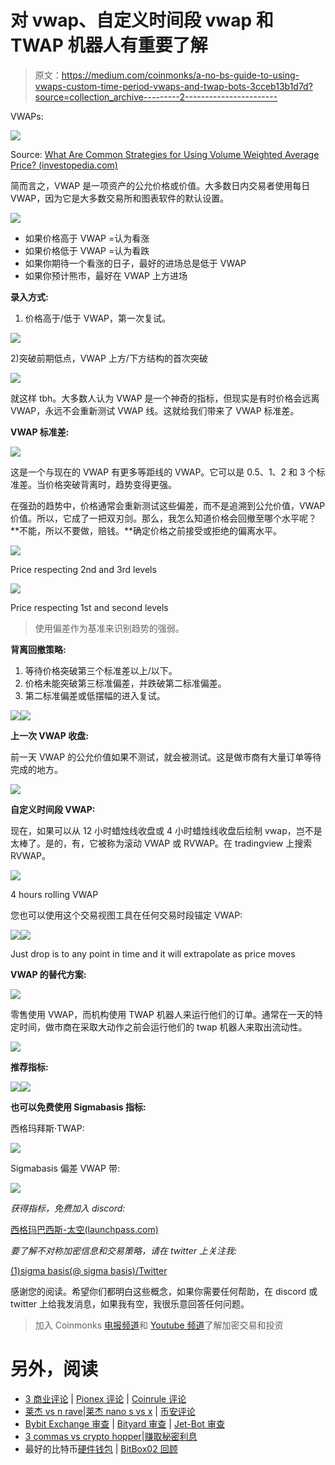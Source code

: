 # 对 vwap、自定义时间段 vwap 和 TWAP 机器人有重要了解

> 原文：<https://medium.com/coinmonks/a-no-bs-guide-to-using-vwaps-custom-time-period-vwaps-and-twap-bots-3cceb13b1d7d?source=collection_archive---------2----------------------->

VWAPs:

![](img/89a9542c39adad525f6b80d076a514af.png)

Source: [What Are Common Strategies for Using Volume Weighted Average Price? (investopedia.com)](https://www.investopedia.com/ask/answers/031115/what-common-strategy-traders-implement-when-using-volume-weighted-average-price-vwap.asp)

简而言之，VWAP 是一项资产的公允价格或价值。大多数日内交易者使用每日 VWAP，因为它是大多数交易所和图表软件的默认设置。

![](img/0f42b0f57a37b93b66004e7aab3ee6a4.png)

*   如果价格高于 VWAP =认为看涨
*   如果价格低于 VWAP =认为看跌
*   如果你期待一个看涨的日子，最好的进场总是低于 VWAP
*   如果你预计熊市，最好在 VWAP 上方进场

**录入方式:**

1.  价格高于/低于 VWAP，第一次复试。

![](img/f7a1e496daafd07f2b72808bbdb8b0c9.png)

2)突破前期低点，VWAP 上方/下方结构的首次突破

![](img/0bc6d5565881c2d2429e4939db6615c2.png)

就这样 tbh。大多数人认为 VWAP 是一个神奇的指标，但现实是有时价格会远离 VWAP，永远不会重新测试 VWAP 线。这就给我们带来了 VWAP 标准差。

**VWAP 标准差:**

![](img/041fd32a2837adbe4b57dda516ba6310.png)

这是一个与现在的 VWAP 有更多等距线的 VWAP。它可以是 0.5、1、2 和 3 个标准差。当价格突破背离时，趋势变得更强。

在强劲的趋势中，价格通常会重新测试这些偏差，而不是追溯到公允价值，VWAP 价值。所以，它成了一把双刃剑。那么，我怎么知道价格会回撤至哪个水平呢？**不能，所以不要做，赔钱。**确定价格之前接受或拒绝的偏离水平。

![](img/25d5e76c00396ecb4b09797c39dfa90d.png)

Price respecting 2nd and 3rd levels

![](img/47c58a13847fd32c9a39b332c18cf40f.png)

Price respecting 1st and second levels

> 使用偏差作为基准来识别趋势的强弱。

**背离回撤策略:**

1.  等待价格突破第三个标准差以上/以下。
2.  价格未能突破第三标准偏差，并跌破第二标准偏差。
3.  第二标准偏差或低摆幅的进入复试。

![](img/8a5059a5eda9bb76476919fec34c8ec4.png)![](img/92e26d05aadc782d3f795caa125444c2.png)

**上一次 VWAP 收盘:**

前一天 VWAP 的公允价值如果不测试，就会被测试。这是做市商有大量订单等待完成的地方。

![](img/57a9e234955119eb63aadd9692435eb9.png)

**自定义时间段 VWAP:**

现在，如果可以从 12 小时蜡烛线收盘或 4 小时蜡烛线收盘后绘制 vwap，岂不是太棒了。是的，有，它被称为滚动 VWAP 或 RVWAP。在 tradingview 上搜索 RVWAP。

![](img/6aab5a51280c46f1f18b5d1b38560b97.png)

4 hours rolling VWAP

您也可以使用这个交易视图工具在任何交易时段锚定 VWAP:

![](img/5cddaf99e6c9d01b54cafe0a77c619b0.png)![](img/a5488baf7b144d3bf057867e88d71a7f.png)

Just drop is to any point in time and it will extrapolate as price moves

**VWAP 的替代方案:**

![](img/d9228358a1690b72bd0da6043b8ea257.png)

零售使用 VWAP，而机构使用 TWAP 机器人来运行他们的订单。通常在一天的特定时间，做市商在采取大动作之前会运行他们的 twap 机器人来取出流动性。

![](img/fbcc36ad6e03ca0df4d44c8092131825.png)

**推荐指标:**

![](img/aad65538af27cb76114a352517a0c790.png)![](img/99ae468831286fe86370ce460378fbb9.png)

**也可以免费使用 Sigmabasis 指标:**

西格玛拜斯·TWAP:

![](img/ecc6927bfd26a3b3c81d6f4ffa76908a.png)

Sigmabasis 偏差 VWAP 带:

![](img/2e01d8f83cc558b4319bd56b70f3b5f6.png)

*获得指标，免费加入 discord:*

[西格玛巴西斯-太空(launchpass.com)](https://launchpass.com/sigmabasis-space)

*要了解不对称加密信息和交易策略，请在 twitter 上关注我:*

[(1)sigma basis(@ sigma basis)/Twitter](https://twitter.com/sigmabasis)

感谢您的阅读。希望你们都明白这些概念，如果你需要任何帮助，在 discord 或 twitter 上给我发消息，如果我有空，我很乐意回答任何问题。

> 加入 Coinmonks [电报频道](https://t.me/coincodecap)和 [Youtube 频道](https://www.youtube.com/c/coinmonks/videos)了解加密交易和投资

# 另外，阅读

*   [3 商业评论](/coinmonks/3commas-review-an-excellent-crypto-trading-bot-2020-1313a58bec92) | [Pionex 评论](https://coincodecap.com/pionex-review-exchange-with-crypto-trading-bot) | [Coinrule 评论](/coinmonks/coinrule-review-2021-a-beginner-friendly-crypto-trading-bot-daf0504848ba)
*   [莱杰 vs n rave](/coinmonks/ledger-vs-ngrave-zero-7e40f0c1d694)|[莱杰 nano s vs x](/coinmonks/ledger-nano-s-vs-x-battery-hardware-price-storage-59a6663fe3b0) | [币安评论](/coinmonks/binance-review-ee10d3bf3b6e)
*   [Bybit Exchange 审查](/coinmonks/bybit-exchange-review-dbd570019b71) | [Bityard 审查](https://coincodecap.com/bityard-reivew) | [Jet-Bot 审查](https://coincodecap.com/jet-bot-review)
*   [3 commas vs crypto hopper](/coinmonks/3commas-vs-pionex-vs-cryptohopper-best-crypto-bot-6a98d2baa203)|[赚取秘密利息](/coinmonks/earn-crypto-interest-b10b810fdda3)
*   最好的比特币[硬件钱包](/coinmonks/hardware-wallets-dfa1211730c6) | [BitBox02 回顾](/coinmonks/bitbox02-review-your-swiss-bitcoin-hardware-wallet-c36c88fff29)